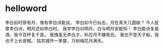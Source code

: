 # helloword
李白前时原有月，惟有李白诗能说。
李白如今已仙去，月在青天几圆缺？
今人犹歌李白诗，明月还如李白时。
我学李白对明月，白与明月安能知！
李白能诗复能酒，我今百杯复千首。
我愧虽无李白才，料应月不嫌我丑。
我也不登天子船，我也不上长安眠。
姑苏城外一茅屋，万树梅花月满天。
